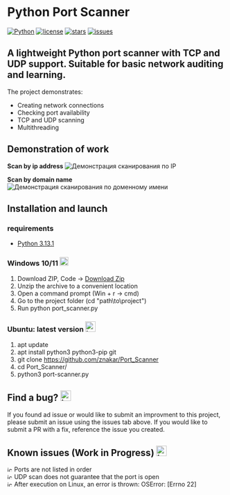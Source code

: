 # Python Port Scanner
[![Python](https://img.shields.io/badge/python-3.13.1-3670A0?style=for_the-badge&logo=python&logoColor=green)](https://www.python.org) 
[![license](https://custom-icon-badges.demolab.com/github/license/znakar/Port_Scanner?logo=law&logoColor=white)](https://github.com/znakar/Port_Scanner/LICENSE "license MIT")
[![stars](https://custom-icon-badges.demolab.com/github/stars/znakar/Port_Scanner?logo=star&style=flat)](https://github.com/znakar/Port_Scanner/stargazers "stars")
[![issues](https://custom-icon-badges.demolab.com/github/issues-raw/znakar/Port_Scanner?logo=issue)](https://github.com/znakar/Port_Scanner/issues "issues")
## A lightweight Python port scanner with TCP and UDP support. Suitable for basic network auditing and learning.

The project demonstrates:

* Creating network connections
* Checking port availability
* TCP and UDP scanning
* Multithreading

## Demonstration of work

**Scan by ip address**
![Демонстрация сканирования по IP](https://github.com/user-attachments/assets/a1da5160-05e5-4e94-98bc-5f8622a05a59)

**Scan by domain name**
![Демонстрация сканирования по доменному имени](https://github.com/user-attachments/assets/8649a4b5-6b90-4b6d-928f-3cac30b7cf86)


## Installation and launch
### requirements
- [Python 3.13.1](https://www.python.org/downloads/)

### Windows 10/11 <img width="20" height="20" alt="icons8-windows-10-48 (1)" src="https://github.com/user-attachments/assets/cfbbaca1-024c-4d53-b57d-f32455689e4e" /> 

1. Download ZIP, Code → [Download Zip](https://github.com/znakar/Port_Scanner)
2. Unzip the archive to a convenient location
3. Open a command prompt (Win + r → cmd)
4. Go to the project folder (cd "path\to\project")
5. Run python port_scanner.py


### Ubuntu: latest version <img width="24" height="24" alt="icons8-linux-24" src="https://github.com/user-attachments/assets/28b77c38-a02b-475e-a196-fe6c57407954" />
1. apt update
2. apt install python3 python3-pip git
3. git clone https://github.com/znakar/Port_Scanner
4. cd Port_Scanner/
5. python3 port-scanner.py

## Find a bug? <img width="24" height="24" alt="icons8-bug-24 (1)" src="https://github.com/user-attachments/assets/2b26c80d-bcb4-43cf-9df3-01510d9335a4" />




If you found ad issue or would like to submit an improvment to this project, please submit an issue using the issues tab above. If you would like to submit a PR with a fix, reference the issue you created.

## Known issues (Work in Progress) <img width="24" height="24" alt="icons8-in-progress-24" src="https://github.com/user-attachments/assets/2cd3ae99-dbe3-484b-b4c9-0b7dafe9f7e8" />

  <img width="12" height="12" alt="icons8-error-12" src="https://github.com/user-attachments/assets/f8848112-6724-4c10-97b0-69104777eafc" /> Ports are not listed in order \
  <img width="12" height="12" alt="icons8-error-12" src="https://github.com/user-attachments/assets/897aed0a-099c-4155-bd46-732d90a7c621" /> UDP scan does not guarantee that the port is open \
  <img width="12" height="12" alt="icons8-error-12" src="https://github.com/user-attachments/assets/d19599ce-1592-479e-aa2a-b5c4f0603577" /> After execution on Linux, an error is thrown: OSError: [Errno 22]
